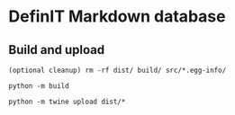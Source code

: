 # DefinIT Markdown database

## Build and upload

```
(optional cleanup) rm -rf dist/ build/ src/*.egg-info/

python -m build

python -m twine upload dist/*
```